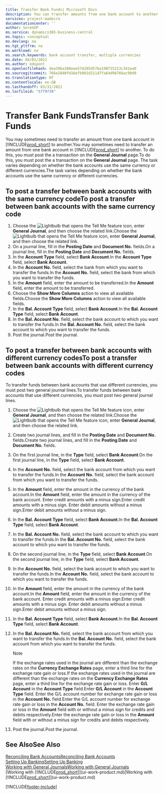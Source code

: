 ```yaml
---
title: Transfer Bank Funds| Microsoft Docs
description: You can transfer amounts from one bank account to another, including different currencies, by posting the transaction in the general journal.
services: project-madeira
documentationcenter: ''
author: SorenGP
ms.service: dynamics365-business-central
ms.topic: conceptual
ms.devlang: na
ms.tgt_pltfrm: na
ms.workload: na
ms.search.keywords: bank account transfer, multiple currencies
ms.date: 04/01/2021
ms.author: edupont
ms.openlocfilehash: dea39ba380eee574205d57ba198f15213c341ea0
ms.sourcegitcommit: 766e2840fd16efb901d211d7fa64d96766ac99d9
ms.translationtype: HT
ms.contentlocale: en-GB
ms.lasthandoff: 03/31/2021
ms.locfileid: "5779739"
---
```

# <a name="transfer-bank-funds"></a><span data-ttu-id="ab12d-103">Transfer Bank Funds</span><span class="sxs-lookup"><span data-stu-id="ab12d-103">Transfer Bank Funds</span></span>
<span data-ttu-id="ab12d-104">You may sometimes need to transfer an amount from one bank account in [!INCLUDE[prod_short](includes/prod_short.md)] to another.</span><span class="sxs-lookup"><span data-stu-id="ab12d-104">You may sometimes need to transfer an amount from one bank account in [!INCLUDE[prod_short](includes/prod_short.md)] to another.</span></span> <span data-ttu-id="ab12d-105">To do this, you must post the a transaction on the **General Journal** page.</span><span class="sxs-lookup"><span data-stu-id="ab12d-105">To do this, you must post the a transaction on the **General Journal** page.</span></span> <span data-ttu-id="ab12d-106">The task varies depending on whether the bank accounts use the same currency or different currencies.</span><span class="sxs-lookup"><span data-stu-id="ab12d-106">The task varies depending on whether the bank accounts use the same currency or different currencies.</span></span>

## <a name="to-post-a-transfer-between-bank-accounts-with-the-same-currency-code"></a><span data-ttu-id="ab12d-107">To post a transfer between bank accounts with the same currency code</span><span class="sxs-lookup"><span data-stu-id="ab12d-107">To post a transfer between bank accounts with the same currency code</span></span>
1. <span data-ttu-id="ab12d-108">Choose the ![Lightbulb that opens the Tell Me feature](media/ui-search/search_small.png "Tell me what you want to do") icon, enter **General Journal**, and then choose the related link.</span><span class="sxs-lookup"><span data-stu-id="ab12d-108">Choose the ![Lightbulb that opens the Tell Me feature](media/ui-search/search_small.png "Tell me what you want to do") icon, enter **General Journal**, and then choose the related link.</span></span>
2. <span data-ttu-id="ab12d-109">On a journal line, fill in the **Posting Date** and **Document No.** fields.</span><span class="sxs-lookup"><span data-stu-id="ab12d-109">On a journal line, fill in the **Posting Date** and **Document No.** fields.</span></span>
3. <span data-ttu-id="ab12d-110">In the **Account Type** field, select **Bank Account**.</span><span class="sxs-lookup"><span data-stu-id="ab12d-110">In the **Account Type** field, select **Bank Account**.</span></span>
4. <span data-ttu-id="ab12d-111">In the **Account No.** field, select the bank from which you want to transfer the funds.</span><span class="sxs-lookup"><span data-stu-id="ab12d-111">In the **Account No.** field, select the bank from which you want to transfer the funds.</span></span>
5. <span data-ttu-id="ab12d-112">In the **Amount** field, enter the amount to be transferred.</span><span class="sxs-lookup"><span data-stu-id="ab12d-112">In the **Amount** field, enter the amount to be transferred.</span></span>
6. <span data-ttu-id="ab12d-113">Choose the **Show More Columns** action to view all available fields.</span><span class="sxs-lookup"><span data-stu-id="ab12d-113">Choose the **Show More Columns** action to view all available fields.</span></span>
7. <span data-ttu-id="ab12d-114">In the **Bal. Account Type** field, select **Bank Account**.</span><span class="sxs-lookup"><span data-stu-id="ab12d-114">In the **Bal. Account Type** field, select **Bank Account**.</span></span>
8. <span data-ttu-id="ab12d-115">In the **Bal. Account No.** field, select the bank account to which you want to transfer the funds.</span><span class="sxs-lookup"><span data-stu-id="ab12d-115">In the **Bal. Account No.** field, select the bank account to which you want to transfer the funds.</span></span>
9. <span data-ttu-id="ab12d-116">Post the journal.</span><span class="sxs-lookup"><span data-stu-id="ab12d-116">Post the journal.</span></span>

## <a name="to-post-a-transfer-between-bank-accounts-with-different-currency-codes"></a><span data-ttu-id="ab12d-117">To post a transfer between bank accounts with different currency codes</span><span class="sxs-lookup"><span data-stu-id="ab12d-117">To post a transfer between bank accounts with different currency codes</span></span>
<span data-ttu-id="ab12d-118">To transfer funds between bank accounts that use different currencies, you must post two general journal lines.</span><span class="sxs-lookup"><span data-stu-id="ab12d-118">To transfer funds between bank accounts that use different currencies, you must post two general journal lines.</span></span>

1. <span data-ttu-id="ab12d-119">Choose the ![Lightbulb that opens the Tell Me feature](media/ui-search/search_small.png "Tell me what you want to do") icon, enter **General Journal**, and then choose the related link.</span><span class="sxs-lookup"><span data-stu-id="ab12d-119">Choose the ![Lightbulb that opens the Tell Me feature](media/ui-search/search_small.png "Tell me what you want to do") icon, enter **General Journal**, and then choose the related link.</span></span>
2. <span data-ttu-id="ab12d-120">Create two journal lines, and fill in the **Posting Date** and **Document No.** fields.</span><span class="sxs-lookup"><span data-stu-id="ab12d-120">Create two journal lines, and fill in the **Posting Date** and **Document No.** fields.</span></span>
3. <span data-ttu-id="ab12d-121">On the first journal line, in the **Type** field, select **Bank Account**.</span><span class="sxs-lookup"><span data-stu-id="ab12d-121">On the first journal line, in the **Type** field, select **Bank Account**.</span></span>
4. <span data-ttu-id="ab12d-122">In the **Account No.** field, select the bank account from which you want to transfer the funds.</span><span class="sxs-lookup"><span data-stu-id="ab12d-122">In the **Account No.** field, select the bank account from which you want to transfer the funds.</span></span>
5. <span data-ttu-id="ab12d-123">In the **Amount** field, enter the amount in the currency of the bank account.</span><span class="sxs-lookup"><span data-stu-id="ab12d-123">In the **Amount** field, enter the amount in the currency of the bank account.</span></span> <span data-ttu-id="ab12d-124">Enter credit amounts with a minus sign.</span><span class="sxs-lookup"><span data-stu-id="ab12d-124">Enter credit amounts with a minus sign.</span></span> <span data-ttu-id="ab12d-125">Enter debit amounts without a minus sign.</span><span class="sxs-lookup"><span data-stu-id="ab12d-125">Enter debit amounts without a minus sign.</span></span>
6. <span data-ttu-id="ab12d-126">In the **Bal. Account Type** field, select **Bank Account**.</span><span class="sxs-lookup"><span data-stu-id="ab12d-126">In the **Bal. Account Type** field, select **Bank Account**.</span></span>
7. <span data-ttu-id="ab12d-127">In the **Bal. Account No.** field, select the bank account to which you want to transfer the funds.</span><span class="sxs-lookup"><span data-stu-id="ab12d-127">In the **Bal. Account No.** field, select the bank account to which you want to transfer the funds.</span></span>
8. <span data-ttu-id="ab12d-128">On the second journal line, in the **Type** field, select **Bank Account**.</span><span class="sxs-lookup"><span data-stu-id="ab12d-128">On the second journal line, in the **Type** field, select **Bank Account**.</span></span>
9. <span data-ttu-id="ab12d-129">In the **Account No.** field, select the bank account to which you want to transfer the funds.</span><span class="sxs-lookup"><span data-stu-id="ab12d-129">In the **Account No.** field, select the bank account to which you want to transfer the funds.</span></span>
10. <span data-ttu-id="ab12d-130">In the **Amount** field, enter the amount in the currency of the bank account.</span><span class="sxs-lookup"><span data-stu-id="ab12d-130">In the **Amount** field, enter the amount in the currency of the bank account.</span></span> <span data-ttu-id="ab12d-131">Enter credit amounts with a minus sign.</span><span class="sxs-lookup"><span data-stu-id="ab12d-131">Enter credit amounts with a minus sign.</span></span> <span data-ttu-id="ab12d-132">Enter debit amounts without a minus sign.</span><span class="sxs-lookup"><span data-stu-id="ab12d-132">Enter debit amounts without a minus sign.</span></span>
11. <span data-ttu-id="ab12d-133">In the **Bal. Account Type** field, select **Bank Account**.</span><span class="sxs-lookup"><span data-stu-id="ab12d-133">In the **Bal. Account Type** field, select **Bank Account**.</span></span>  
12. <span data-ttu-id="ab12d-134">In the **Bal. Account No.** field, select the bank account from which you want to transfer the funds.</span><span class="sxs-lookup"><span data-stu-id="ab12d-134">In the **Bal. Account No.** field, select the bank account from which you want to transfer the funds.</span></span>

    > [!NOTE]  
    > <span data-ttu-id="ab12d-135">If the exchange rates used in the journal are different than the exchange rates on the **Currency Exchange Rates** page, enter a third line for the exchange rate gain or loss.</span><span class="sxs-lookup"><span data-stu-id="ab12d-135">If the exchange rates used in the journal are different than the exchange rates on the **Currency Exchange Rates** page, enter a third line for the exchange rate gain or loss.</span></span> <span data-ttu-id="ab12d-136">Enter **G/L Account** in the **Account Type** field.</span><span class="sxs-lookup"><span data-stu-id="ab12d-136">Enter **G/L Account** in the **Account Type** field.</span></span> <span data-ttu-id="ab12d-137">Enter the G/L account number for exchange rate gain or loss in the **Account No.** field.</span><span class="sxs-lookup"><span data-stu-id="ab12d-137">Enter the G/L account number for exchange rate gain or loss in the **Account No.** field.</span></span> <span data-ttu-id="ab12d-138">Enter the exchange rate gain or loss in the **Amount** field with or without a minus sign for credits and debits respectively.</span><span class="sxs-lookup"><span data-stu-id="ab12d-138">Enter the exchange rate gain or loss in the **Amount** field with or without a minus sign for credits and debits respectively.</span></span>
13. <span data-ttu-id="ab12d-139">Post the journal.</span><span class="sxs-lookup"><span data-stu-id="ab12d-139">Post the journal.</span></span>

## <a name="see-also"></a><span data-ttu-id="ab12d-140">See Also</span><span class="sxs-lookup"><span data-stu-id="ab12d-140">See Also</span></span>
[<span data-ttu-id="ab12d-141">Reconciling Bank Accounts</span><span class="sxs-lookup"><span data-stu-id="ab12d-141">Reconciling Bank Accounts</span></span>](bank-manage-bank-accounts.md)  
[<span data-ttu-id="ab12d-142">Setting Up Banking</span><span class="sxs-lookup"><span data-stu-id="ab12d-142">Setting Up Banking</span></span>](bank-setup-banking.md)  
[<span data-ttu-id="ab12d-143">Working with General Journals</span><span class="sxs-lookup"><span data-stu-id="ab12d-143">Working with General Journals</span></span>](ui-work-general-journals.md)  
<span data-ttu-id="ab12d-144">[Working with [!INCLUDE[prod_short](includes/prod_short.md)]](ui-work-product.md)</span><span class="sxs-lookup"><span data-stu-id="ab12d-144">[Working with [!INCLUDE[prod_short](includes/prod_short.md)]](ui-work-product.md)</span></span>


[!INCLUDE[footer-include](includes/footer-banner.md)]